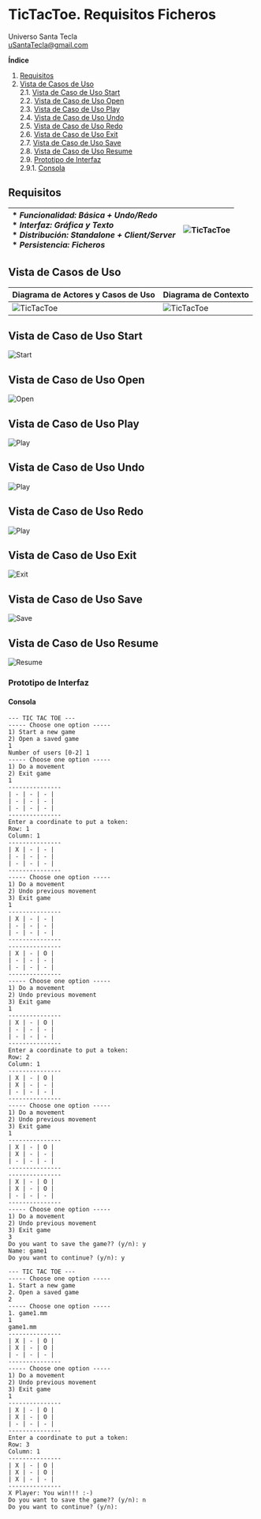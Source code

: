 # TicTacToe. Requisitos Ficheros
Universo Santa Tecla  
[uSantaTecla@gmail.com](mailto:uSantaTecla@gmail.com)  
  
**Índice**

1. [Requisitos](#requisitos)  
2. [Vista de Casos de Uso](#vista-de-casos-de-uso)  
2.1. [Vista de Caso de Uso Start](#vista-de-caso-de-uso-start)  
2.2. [Vista de Caso de Uso Open](#vista-de-cas-de-uso-open)  
2.3. [Vista de Caso de Uso Play](#vista-de-caso-de-uso-play)  
2.4. [Vista de Caso de Uso Undo](#vista-de-caso-de-uso-undo)  
2.5. [Vista de Caso de Uso Redo](#vista-de-caso-de-uso-redo)  
2.6. [Vista de Caso de Uso Exit](#vista-de-cas-de-uso-exit)  
2.7. [Vista de Caso de Uso Save](#vista-de-cas-de-uso-save)  
2.8. [Vista de Caso de Uso Resume](#vista-de-caso-de-uso-resume)  
2.9. [Prototipo de Interfaz](#prototipo-de-interfaz)  
2.9.1. [Consola](#consola)  

## Requisitos  

| * _Funcionalidad: **Básica + Undo/Redo**_<br/>  * _Interfaz: **Gráfica y Texto**_<br/>  * _Distribución: **Standalone + Client/Server**_<br/>  * _Persistencia: **Ficheros**_<br/> | ![TicTacToe](../docs/images/tictactoe.png) | 
| :------- | :------: |  

## Vista de Casos de Uso  

| Diagrama de Actores y Casos de Uso | Diagrama de Contexto |
|---|---|
| ![TicTacToe](./docs/diagrams/out/vistaCasosUso/casosUso/useCase.svg) | ![TicTacToe](./docs/diagrams/out/vistaCasosUso/diagramaEstadosGeneral/StateDiagramGameStates(ContextDiagram).svg) |  

## Vista de Caso de Uso Start  
![Start](./docs/diagrams/out/vistaCasosUso/casoUsoStart/StateDiagramFluxInitialState.svg)  

## Vista de Caso de Uso Open
![Open](./docs/diagrams/out/vistaCasosUso/casoUsoOpen/StateDiagramFluxOpenState.svg)  

## Vista de Caso de Uso Play  
![Play](./docs/diagrams/out/vistaCasosUso/casoUsoPlay/StateDiagramFluxPlayState.svg)  

## Vista de Caso de Uso Undo  
![Play](./docs/diagrams/out/vistaCasosUso/casoUsoUndo/StateDiagramFluxUndoState.svg)  

## Vista de Caso de Uso Redo  
![Play](./docs/diagrams/out/vistaCasosUso/casoUsoRedo/StateDiagramRedoUndoState.svg)  

## Vista de Caso de Uso Exit
![Exit](./docs/diagrams/out/vistaCasosUso/casoUsoExit/StateDiagramFluxExitState.svg)  

## Vista de Caso de Uso Save
![Save](./docs/diagrams/out/vistaCasosUso/casoUsoSave/save.svg)  

## Vista de Caso de Uso Resume  
![Resume](./docs/diagrams/out/vistaCasosUso/casoUsoResume/resume_usecase.svg) 

### Prototipo de Interfaz  

#### Consola  
```
--- TIC TAC TOE ---
----- Choose one option -----
1) Start a new game
2) Open a saved game
1
Number of users [0-2] 1
----- Choose one option -----
1) Do a movement
2) Exit game
1
---------------
| - | - | - |
| - | - | - |
| - | - | - | 
---------------
Enter a coordinate to put a token:
Row: 1
Column: 1
---------------
| X | - | - |
| - | - | - |
| - | - | - |
---------------
----- Choose one option -----
1) Do a movement
2) Undo previous movement
3) Exit game
1
---------------
| X | - | - |
| - | - | - |
| - | - | - |
---------------
---------------
| X | - | O |
| - | - | - |
| - | - | - | 
---------------
----- Choose one option -----
1) Do a movement
2) Undo previous movement
3) Exit game
1
---------------
| X | - | O |
| - | - | - |
| - | - | - |
---------------
Enter a coordinate to put a token:
Row: 2
Column: 1
---------------
| X | - | O |
| X | - | - | 
| - | - | - |
---------------
----- Choose one option -----
1) Do a movement
2) Undo previous movement
3) Exit game
1
---------------
| X | - | O |
| X | - | - |
| - | - | - |
---------------
---------------
| X | - | O |
| X | - | O |
| - | - | - |
---------------
----- Choose one option -----
1) Do a movement
2) Undo previous movement
3) Exit game
3
Do you want to save the game?? (y/n): y
Name: game1
Do you want to continue? (y/n): y

--- TIC TAC TOE ---
----- Choose one option -----
1. Start a new game
2. Open a saved game
2
----- Choose one option -----
1. game1.mm
1
game1.mm
---------------
| X | - | O |
| X | - | O |
| - | - | - |
---------------
----- Choose one option -----
1) Do a movement
2) Undo previous movement
3) Exit game
1
---------------
| X | - | O |
| X | - | O |
| - | - | - |
---------------
Enter a coordinate to put a token:
Row: 3
Column: 1
---------------
| X | - | O |
| X | - | O |
| X | - | - |
---------------
X Player: You win!!! :-)
Do you want to save the game?? (y/n): n
Do you want to continue? (y/n):
```

